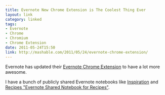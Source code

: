 ```yaml
---
title: Evernote New Chrome Extension is The Coolest Thing Ever
layout: link
category: linked
tags:
- Evernote
- Chrome
- Chromium
- Chrome Extension
date: 2011-05-24T15:50
link: http://mashable.com/2011/05/24/evernote-chrome-extension/
---
```


Evernote has updated their [Evernote Chrome Extension](https://chrome.google.com/webstore/detail/pioclpoplcdbaefihamjohnefbikjilc) to have a lot more awesome.

I have a bunch of publicly shared Evernote notebooks like [Inspiration](http://www.evernote.com/pub/myles/inspiration "Evernote Shared Notebook for Inspiration") and [Recipes "Evernote Shared Notebook for Recipes"](http://www.evernote.com/pub/myles/recipes).